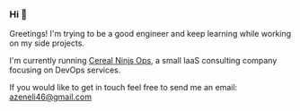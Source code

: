 ### Hi :wave:
Greetings! I'm trying to be a good engineer and keep learning while working on my side projects. 

I'm currently running [Cereal Ninjs Ops](https://github.com/CerealNinjaOpsLLC), a small IaaS consulting company focusing on DevOps services. 

If you would like to get in touch feel free to send me an email: azeneli46@gmail.com
